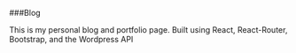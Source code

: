 ###Blog

This is my personal blog and portfolio page. Built using React, React-Router, Bootstrap, and the Wordpress API
